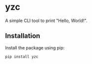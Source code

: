 # yzc

A simple CLI tool to print "Hello, World!".

## Installation

Install the package using pip:

```bash
pip install yzc